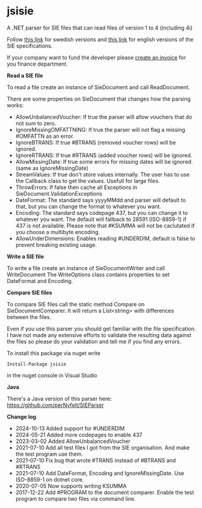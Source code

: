 jsisie
======

A .NET parser for SIE files that can read files of version 1 to 4 (including 4i)

Follow [this link](https://sie.se/vadsie/) for swedish versions and [this link](https://sie.se/in-english/) for english versions of the SIE specifications.

If your company want to fund the developer please [create an invoice](https://invoice.jsisoft.se) for you finance department.

**Read a SIE file**

To read a file create an instance of SieDocument and call ReadDocument.

There are some properties on SieDocument that changes how the parsing works:

+ AllowUnbalancedVoucher: If true the parser will allow vouchers that do not sum to zero.
+ IgnoreMissingOMFATTNING: If true the parser will not flag a missing #OMFATTN as an error.
+ IgnoreBTRANS: If true #BTRANS (removed voucher rows) will be ignored.
+ IgnoreRTRANS: If true #RTRANS (added voucher rows) will be ignored.
+ AllowMissingDate: If true some errors for missing dates will be ignored. (same as IgnoreMissingDate)
+ StreamValues: If true don't store values internally. The user has to use the Callback class to get the values. Usefull for large files.
+ ThrowErrors: If false then cache all Exceptions in SieDocument.ValidationExceptions
+ DateFormat: The standard says yyyyMMdd and parser will default to that, but you can change the format to whatever you want.
+ Encoding: The standard says codepage 437, but you can change it to whatever you want. The default will fallback to 28591 (ISO-8859-1) if 437 is not available. Please note that #KSUMMA will not be caclutated if you choose a multibyte encoding.
+ AllowUnderDimensions: Enables reading #UNDERDIM, default is false to prevent breaking existing usage.

**Write a SIE file**

To write a file create an instance of SieDocumentWriter and call WriteDocument
The WriteOptions class contains properties to set DateFormat and Encoding.

**Compare SIE files**

To compare SIE files call the static method Compare on SieDocumentComparer. It will return a List&lt;string&gt; with differences between the files.  


Even if you use this parser you should get familiar with the file specification.
I have not made any extensive efforts to validate the resulting data against the files so please do your validation and tell me if you find any errors.


To install this package via nuget write

	Install-Package jsisie

in the nuget console in Visual Studio 


**Java**

There's a Java version of this parser here: https://github.com/perNyfelt/SIEParser  


**Change log**
+ 2024-10-13	Added support for #UNDERDIM
+ 2024-05-21	Added more codepages to enable 437
+ 2023-03-02	Added AllowUnbalancedVoucher
+ 2021-07-10	Add all test files I got from the SIE organisation. And make the test program use them.
+ 2021-07-10	Fix bug that wrote #TRANS  instead of #BTRANS and #RTRANS
+ 2021-07-10	Add DateFormat, Encoding and IgnoreMIssingDate. Use ISO-8859-1 on dotnet core.
+ 2020-07-05	Now supports writing KSUMMA
+ 2017-12-22	Add #PROGRAM to the document comparer. Enable the test program to compare two files via command line.


